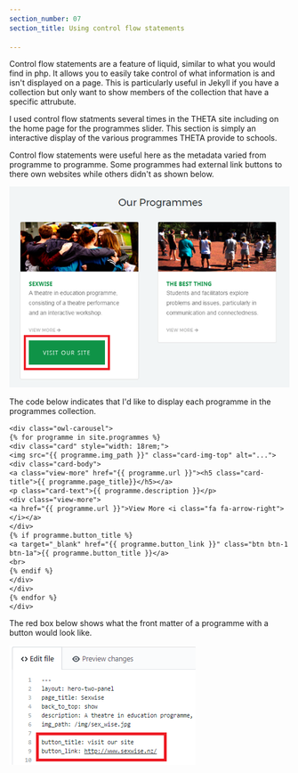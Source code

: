 ```yaml
---
section_number: 07
section_title: Using control flow statements 

---
```


Control flow statements are a feature of liquid, similar to what you would find in php. It allows you to easily take control of what information is and isn't displayed on a page. This is particularly useful in Jekyll if you have a collection but only want to show members of the collection that have a specific attrubute.

I used control flow statments several times in the THETA site including on the home page for the programmes slider. This section is simply an interactive display of the various programmes THETA provide to schools. 

Control flow statements were useful here as the metadata varied from programme to programme. Some programmes had external link buttons to there own websites while others didn't as shown below.

![Current Site](../controlflow.PNG)

The code below indicates that I'd like to display each programme in the programmes collection. 

    <div class="owl-carousel">
    {% for programme in site.programmes %}
    <div class="card" style="width: 18rem;">
    <img src="{{ programme.img_path }}" class="card-img-top" alt="...">
    <div class="card-body">
    <a class="view-more" href="{{ programme.url }}"><h5 class="card-title">{{ programme.page_title}}</h5></a>
    <p class="card-text">{{ programme.description }}</p>
    <div class="view-more">
    <a href="{{ programme.url }}">View More <i class="fa fa-arrow-right"></i></a>
    </div>
    {% if programme.button_title %}
    <a target="_blank" href="{{ programme.button_link }}" class="btn btn-1 btn-1a">{{ programme.button_title }}</a>
    <br>
    {% endif %}
    </div>
    </div>
    {% endfor %}
    </div>
    
The red box below shows what the front matter of a programme with a button would look like. 

![Current Site](../frontmatter.PNG)